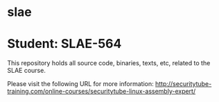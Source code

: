 slae
====
Student: SLAE-564
====
This repository holds all source code, binaries, texts, etc, related to the SLAE course.

Please visit the following URL for more information: http://securitytube-training.com/online-courses/securitytube-linux-assembly-expert/
